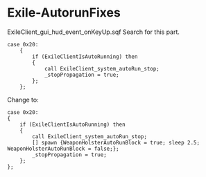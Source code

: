 # Exile-AutorunFixes



ExileClient_gui_hud_event_onKeyUp.sqf
Search for this part.

	case 0x20:
		{
			if (ExileClientIsAutoRunning) then
			{
				call ExileClient_system_autoRun_stop;
				_stopPropagation = true; 
			};
		};

Change to:
	
	case 0x20:
	{
		if (ExileClientIsAutoRunning) then
		{
			call ExileClient_system_autoRun_stop;
			[] spawn {WeaponHolsterAutoRunBlock = true; sleep 2.5; WeaponHolsterAutoRunBlock = false;};
			_stopPropagation = true; 
		};
	};
